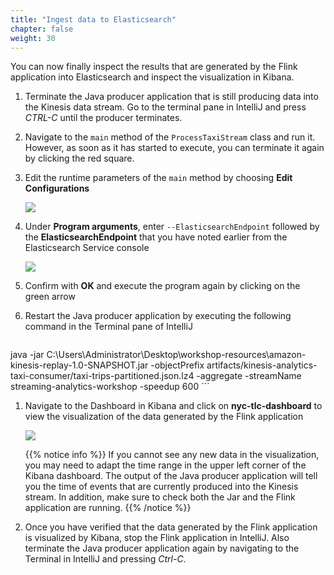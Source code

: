 ```yaml
---
title: "Ingest data to Elasticsearch"
chapter: false
weight: 30
---
```


You can now finally inspect the results that are generated by the Flink application into Elasticsearch and inspect the visualization in Kibana.

1. Terminate the Java producer application that is still producing data into the Kinesis data stream. Go to the terminal pane in IntelliJ and press *CTRL-C* until the producer terminates.

1. Navigate to the `main` method of the `ProcessTaxiStream` class and run it. However, as soon as it has started to execute, you can terminate it again by clicking the red square.

1. Edit the runtime parameters of the `main` method by choosing **Edit Configurations**

	![](/images/intellij-9-edit-configuration.png)

1. Under **Program arguments**, enter `--ElasticsearchEndpoint` followed by the **ElasticsearchEndpoint** that you have noted earlier from the Elasticsearch Service console

	![](/images/intellij-10-configuration-details.png)

1. Confirm with **OK** and execute the program again by clicking on the green arrow

1. Restart the Java producer application by executing the following command in the Terminal pane of IntelliJ

	```
java -jar C:\Users\Administrator\Desktop\workshop-resources\amazon-kinesis-replay-1.0-SNAPSHOT.jar -objectPrefix artifacts/kinesis-analytics-taxi-consumer/taxi-trips-partitioned.json.lz4 -aggregate -streamName streaming-analytics-workshop -speedup 600
	```

1. Navigate to the Dashboard in Kibana and click on **nyc-tlc-dashboard** to view the visualization of the data generated by the Flink application

	![](/images/kibana-5-visualizatio-partial.png)

	{{% notice info %}}
If you cannot see any new data in the visualization, you may need to adapt the time range in the upper left corner of the Kibana dashboard. The output of the Java producer application will tell you the time of events that are currently produced into the Kinesis stream.
In addition, make sure to check both the Jar and the Flink application are running.
	{{% /notice %}}

1. Once you have verified that the data generated by the Flink application is visualized by Kibana, stop the Flink application in IntelliJ. Also terminate the Java producer application again by navigating to the Terminal in IntelliJ and pressing *Ctrl-C*.
